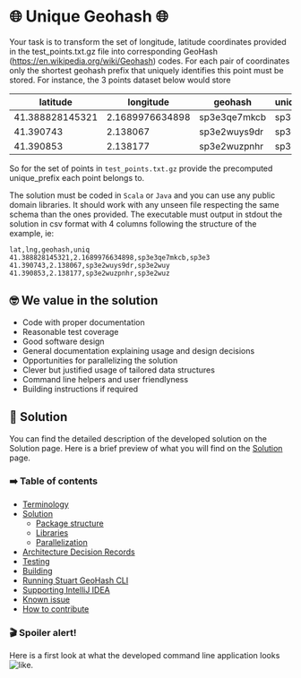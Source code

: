 # :globe_with_meridians: Unique Geohash :globe_with_meridians:

Your task is to transform the set of longitude, latitude coordinates provided in the test_points.txt.gz file into corresponding GeoHash (https://en.wikipedia.org/wiki/Geohash) codes. For each pair of coordinates only the shortest geohash prefix that uniquely identifies this point must be stored. For instance, the 3 points dataset below would store

|latitude        | longitude       | geohash      | unique_prefix |
|----------------|-----------------|--------------|---------------|
|41.388828145321 | 2.1689976634898 | sp3e3qe7mkcb | sp3e3         |
|41.390743       | 2.138067        | sp3e2wuys9dr | sp3e2wuy      |
|41.390853       | 2.138177        | sp3e2wuzpnhr | sp3e2wuz      |

So for the set of points in `test_points.txt.gz` provide the precomputed unique_prefix each point belongs to.

The solution must be coded in `Scala` or `Java` and you can use any public domain libraries. It should work with any unseen file respecting the same schema than the ones provided. The executable must output in stdout the solution in csv format with 4 columns following the structure of the example, ie:

```csv
lat,lng,geohash,uniq
41.388828145321,2.1689976634898,sp3e3qe7mkcb,sp3e3
41.390743,2.138067,sp3e2wuys9dr,sp3e2wuy
41.390853,2.138177,sp3e2wuzpnhr,sp3e2wuz
```

## :nerd_face: We value in the solution
- Code with proper documentation
- Reasonable test coverage
- Good software design
- General documentation explaining usage and design decisions
- Opportunities for parallelizing the solution
- Clever but justified usage of tailored data structures
- Command line helpers and user friendlyness
- Building instructions if required

## :briefcase: Solution
You can find the detailed description of the developed solution on the Solution page. 
Here is a brief preview of what you will find on the [Solution](docs/Solution.md) page.

### :arrow_right: Table of contents
- [Terminology](https://github.com/StuartHiring/scala-test-llfrometa89/blob/master/docs/Solution.md#terminology)
- [Solution](https://github.com/StuartHiring/scala-test-llfrometa89/blob/master/docs/Solution.md#solution)
    - [Package structure](https://github.com/StuartHiring/scala-test-llfrometa89/blob/master/docs/Solution.md#package-structure)
    - [Libraries](https://github.com/StuartHiring/scala-test-llfrometa89/blob/master/docs/Solution.md#libraries)
    - [Parallelization](https://github.com/StuartHiring/scala-test-llfrometa89/blob/master/docs/Solution.md#parallelization)
- [Architecture Decision Records](https://github.com/StuartHiring/scala-test-llfrometa89/blob/master/docs/Solution.md#architecture-decision-records)
- [Testing](https://github.com/StuartHiring/scala-test-llfrometa89/blob/master/docs/Solution.md#testing)
- [Building](https://github.com/StuartHiring/scala-test-llfrometa89/blob/master/docs/Solution.md#building)
- [Running Stuart GeoHash CLI](https://github.com/StuartHiring/scala-test-llfrometa89/blob/master/docs/Solution.md#running-stuart-geohash-cli)
- [Supporting IntelliJ IDEA](https://github.com/StuartHiring/scala-test-llfrometa89/blob/master/docs/Solution.md#running-stuart-geohash-cli)
- [Known issue](https://github.com/StuartHiring/scala-test-llfrometa89/blob/master/docs/Solution.md#known-issue)
- [How to contribute](https://github.com/StuartHiring/scala-test-llfrometa89/blob/master/docs/Solution.md#how-to-contribute)

### :clapper: Spoiler alert!
Here is a first look at what the developed command line application looks like.
<img style="float: left;" src="images/geohashcli.png">
